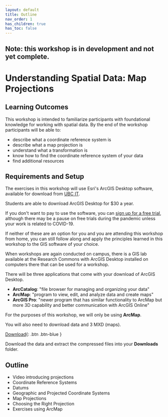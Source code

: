 ```yaml
---
layout: default
title: Outline
nav_order: 1
has_children: true
has_toc: false
---
```


## Note: this workshop is in development and not yet complete.

# Understanding Spatial Data: Map Projections

## Learning Outcomes

This workshop is intended to familiarize participants with foundational knowledge for working with spatial data. By the end of the workshop participants will be able to:

- describe what a coordinate reference system is
- describe what a map projection is
- understand what a transformation is
- know how to find the coordinate reference system of your data
- find additional resources

## Requirements and Setup

The exercises in this workshop will use Esri's ArcGIS Desktop software, available for download from [UBC IT](http://gis.ubc.ca/software/).

Students are able to download ArcGIS Desktop for $30 a year.

If you don't want to pay to use the software, you can [sign up for a free trial](https://www.esri.com/en-us/arcgis/trial?rmedium=esri_com_redirects01&rsource=https://links.esri.com/pro/trial), although there may be a pause on free trials during the pandemic unless your work is related to COVID-19.

If neither of these are an option for you and you are attending this workshop from home, you can still follow along and apply the principles learned in this workshop to the GIS software of your choice.

When workshops are again conducted on campus, there is a GIS lab available at the Research Commons with ArcGIS Desktop installed on computers there that can be used for a workshop.

There will be three applications that come with your download of ArcGIS Desktop.

- **ArcCatalog**: "file browser for managing and organizing your data"
- **ArcMap**: "program to view, edit, and analyze data and create maps"
- **ArcGIS Pro**: "newer program that has similar functionality to ArcMap but more 3D capability and better communication with ArcGIS Online"

For the purposes of this workshop, we will only be using **ArcMap**.

You will also need to download data and 3 MXD (maps).

[Download](https://files.workspace.ubc.ca/MyDevice/s/570/9ce02578-b03a-48da-8ca9-db85c7755e07){: .btn .btn-blue }

Download the data and extract the compressed files into your **Downloads** folder.

## Outline

- Video introducing projections
- Coordinate Reference Systems
- Datums
- Geographic and Projected Coordinate Systems
- Map Projections
- Choosing the Right Projection
- Exercises using ArcMap
